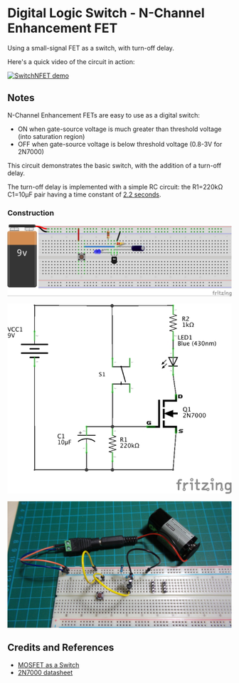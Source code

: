 # Digital Logic Switch - N-Channel Enhancement FET

Using a small-signal FET as a switch, with turn-off delay.

Here's a quick video of the circuit in action:

[![SwitchNFET demo](http://img.youtube.com/vi/OQDaS_fVWGQ/0.jpg)](http://www.youtube.com/watch?v=OQDaS_fVWGQ)

## Notes

N-Channel Enhancement FETs are easy to use as a digital switch:

* ON when gate-source voltage is much greater than threshold voltage (into saturation region)
* OFF when gate-source voltage is below threshold voltage (0.8-3V for 2N7000)

This circuit demonstrates the basic switch, with the addition of a turn-off delay.

The turn-off delay is implemented with a simple RC circuit: the R1=220kΩ C1=10μF pair having a time constant of
[2.2 seconds](http://www.wolframalpha.com/input/?i=220k%CE%A9+*+10%CE%BCF).

### Construction

![The Breadboard](./assets/SwitchNFET_bb.jpg?raw=true)

![The Schematic](./assets/SwitchNFET_schematic.jpg?raw=true)

![The Build](./assets/SwitchNFET_build.jpg?raw=true)

## Credits and References
* [MOSFET as a Switch](http://www.electronics-tutorials.ws/transistor/tran_7.html)
* [2N7000 datasheet](http://www.futurlec.com/Transistors/2N7000.shtml)
